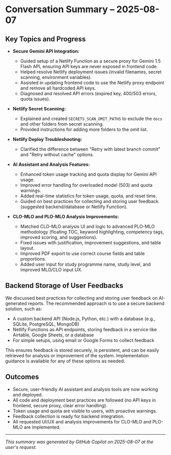 # Conversation Summary – 2025-08-07

## Key Topics and Progress

- **Secure Gemini API Integration:**
  - Guided setup of a Netlify Function as a secure proxy for Gemini 1.5 Flash API, ensuring API keys are never exposed in frontend code.
  - Helped resolve Netlify deployment issues (invalid filenames, secret scanning, environment variables).
  - Assisted in updating frontend code to use the Netlify proxy endpoint and remove all hardcoded API keys.
  - Diagnosed and resolved API errors (expired key, 400/503 errors, quota issues).

- **Netlify Secret Scanning:**
  - Explained and created `SECRETS_SCAN_OMIT_PATHS` to exclude the `docs` and other folders from secret scanning.
  - Provided instructions for adding more folders to the omit list.

- **Netlify Deploy Troubleshooting:**
  - Clarified the difference between "Retry with latest branch commit" and "Retry without cache" options.

- **AI Assistant and Analysis Features:**
  - Enhanced token usage tracking and quota display for Gemini API usage.
  - Improved error handling for overloaded model (503) and quota warnings.
  - Added real-time statistics for token usage, quota, and reset time.
  - Guided on best practices for collecting and storing user feedback (suggested backend/database or Netlify Function).

- **CLO-MLO and PLO-MLO Analysis Improvements:**
  - Matched CLO-MLO analysis UI and logic to advanced PLO-MLO methodology (floating TOC, keyword highlighting, competency tags, improved scoring, and suggestions).
  - Fixed issues with justification, improvement suggestions, and table layout.
  - Improved PDF export to use correct course fields and table proportions.
  - Added user input for study programme name, study level, and improved MLO/CLO input UX.

## Backend Storage of User Feedbacks

We discussed best practices for collecting and storing user feedback on AI-generated reports. The recommended approach is to use a secure backend solution, such as:

- A custom backend API (Node.js, Python, etc.) with a database (e.g., SQLite, PostgreSQL, MongoDB)
- Netlify Functions as API endpoints, storing feedback in a service like Airtable, Google Sheets, or a database
- For simple setups, using email or Google Forms to collect feedback

This ensures feedback is stored securely, is persistent, and can be easily retrieved for analysis or improvement of the system. Implementation guidance is available for any of these options as needed.

## Outcomes
- Secure, user-friendly AI assistant and analysis tools are now working and deployed.
- All code and deployment best practices are followed (no API keys in frontend, secure proxy, clear error handling).
- Token usage and quota are visible to users, with proactive warnings.
- Feedback collection is ready for backend integration.
- All requested UI/UX and analysis improvements for CLO-MLO and PLO-MLO are implemented.

---

*This summary was generated by GitHub Copilot on 2025-08-07 at the user's request.*
